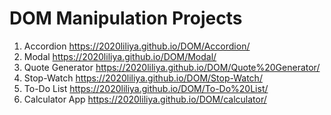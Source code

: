 # DOM Manipulation Projects
1. Accordion https://2020liliya.github.io/DOM/Accordion/
2. Modal https://2020liliya.github.io/DOM/Modal/
3. Quote Generator https://2020liliya.github.io/DOM/Quote%20Generator/
4. Stop-Watch https://2020liliya.github.io/DOM/Stop-Watch/
5. To-Do List https://2020liliya.github.io/DOM/To-Do%20List/
6. Calculator App https://2020liliya.github.io/DOM/calculator/
